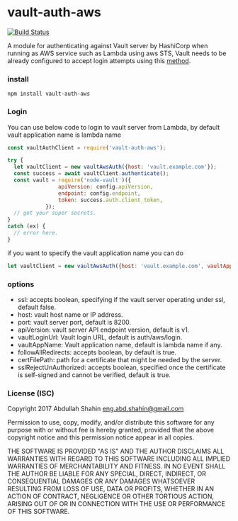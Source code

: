 # vault-auth-aws
[![Build Status](https://travis-ci.com/abdullahshahin/vault-auth-aws.png?branch=master)](https://travis-ci.com/abdullahshahin/vault-auth-aws)

A module for authenticating against Vault server by HashiCorp when running as AWS service such as Lambda using aws STS, Vault needs to be already configured to accept login attempts using this [method](https://www.vaultproject.io/docs/secrets/aws/index.html).

### install 
`npm install vault-auth-aws`

### Login
You can use below code to login to vault server from Lambda, by default vault application name is lambda name
```javascript
const vaultAuthClient = require('vault-auth-aws');

try {
  let vaultClient = new vaultAwsAuth({host: 'vault.example.com'});
  const success = await vaultClient.authenticate();
  const vault = require('node-vault')({
                apiVersion: config.apiVersion,
                endpoint: config.endpoint,
                token: success.auth.client_token,
            });
  // get your super secrets.
}
catch (ex) {
  // error here.
}
```
if you want to specify the vault application name you can do
```javascript
let vaultClient = new vaultAwsAuth({host: 'vault.example.com', vaultAppName: 'mySuperSecerts'});
```
### options

- ssl: accepts boolean, specifying if the vault server operating under ssl, default false.
- host: vault host name or IP address.
- port: vault server port, default is 8200.
- apiVersion: vault server API endpoint version, default is v1.
- vaultLoginUrl: Vault login URL, default is auth/aws/login.
- vaultAppName: Vault application name, default is lambda name if any.
- followAllRedirects: accepts boolean, by default is true.
- certFilePath: path for a certificate that might be needed by the server.
- sslRejectUnAuthorized: accepts boolean, specified once the certificate is self-signed and cannot be verified, default is true.

### License (ISC)
Copyright 2017 Abdullah Shahin <eng.abd.shahin@gmail.com>

Permission to use, copy, modify, and/or distribute this software for any purpose with or without fee is hereby granted, provided that the above copyright notice and this permission notice appear in all copies.

THE SOFTWARE IS PROVIDED "AS IS" AND THE AUTHOR DISCLAIMS ALL WARRANTIES WITH REGARD TO THIS SOFTWARE INCLUDING ALL IMPLIED WARRANTIES OF MERCHANTABILITY AND FITNESS. IN NO EVENT SHALL THE AUTHOR BE LIABLE FOR ANY SPECIAL, DIRECT, INDIRECT, OR CONSEQUENTIAL DAMAGES OR ANY DAMAGES WHATSOEVER RESULTING FROM LOSS OF USE, DATA OR PROFITS, WHETHER IN AN ACTION OF CONTRACT, NEGLIGENCE OR OTHER TORTIOUS ACTION, ARISING OUT OF OR IN CONNECTION WITH THE USE OR PERFORMANCE OF THIS SOFTWARE.
